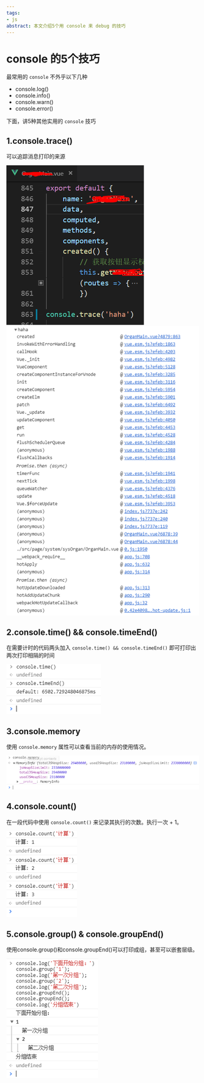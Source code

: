 ```yaml
---
tags:
- js
abstract: 本文介绍5个用 console 来 debug 的技巧
---
```


# console 的5个技巧

<TagGroup/>

最常用的 `console` 不外乎以下几种

- console.log()
- console.info()
- console.warn()
- console.error()

下面，讲5种其他实用的 `console` 技巧

## 1.console.trace()

可以追踪消息打印的来源

![trace源](./img/console_trace_1.png)
![trace打印](./img/console_trace_2.png)

## 2.console.time() && console.timeEnd()

在需要计时的代码两头加入 `console.time() && console.timeEnd()` 即可打印出两次打印相隔的时间

![time](./img/console_time_1.png)

## 3.console.memory

使用 `console.memory` 属性可以查看当前的内存的使用情况。

![memory](./img/console_memory.png)

## 4.console.count()

在一段代码中使用 `console.count()` 来记录其执行的次数。执行一次 + 1。

![count](./img/console_count.png)

## 5.console.group() & console.groupEnd()

使用console.group()和console.groupEnd()可以打印成组，甚至可以嵌套层级。

![group](./img/console_group.png)

<Gitalk/>